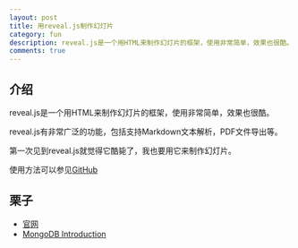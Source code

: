 ```yaml
---
layout: post
title: 用reveal.js制作幻灯片
category: fun
description: reveal.js是一个用HTML来制作幻灯片的框架，使用非常简单，效果也很酷。
comments: true
---
```


## 介绍

reveal.js是一个用HTML来制作幻灯片的框架，使用非常简单，效果也很酷。

reveal.js有非常广泛的功能，包括支持Markdown文本解析，PDF文件导出等。

第一次见到reveal.js就觉得它酷毙了，我也要用它来制作幻灯片。

使用方法可以参见<a href="https://github.com/hakimel/reveal.js/">GitHub</a>


## 栗子

- <a href="http://lab.hakim.se/reveal-js/">官网</a>
- <a href="http://cherryleer.com/mongodb-introduction">MongoDB Introduction</a>
